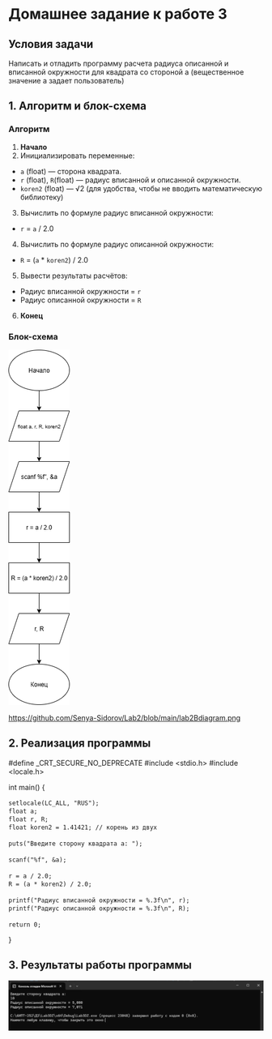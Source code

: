 # Домашнее задание к работе 3
## Условия задачи
Написать и отладить программу расчета радиуса описанной и вписанной окружности для квадрата со стороной a (вещественное значение a задает пользователь)

## 1. Алгоритм и блок-схема

### Алгоритм
1. **Начало**
2. Инициализировать переменные:
- `a` (float) — сторона квадрата.
- `r` (float), `R`(float) — радиус вписанной и описанной окружности.
- `koren2` (float) — √2 (для удобства, чтобы не вводить математическую библиотеку)
3. Вычислить по формуле радиус вписанной окружности:
- `r` = `a` / 2.0
4. Вычислить по формуле радиус описанной окружности:
- `R` = (`a` * `koren2`) / 2.0
5. Вывести результаты расчётов:
- Радиус вписанной окружности = `r`
- Радиус описанной окружности = `R`
6. **Конец**
  
### Блок-схема
![Блок-схема алгоритма](Lab3diagram.png)

https://github.com/Senya-Sidorov/Lab2/blob/main/lab2Bdiagram.png

## 2. Реализация программы

#define _CRT_SECURE_NO_DEPRECATE 
#include <stdio.h> 
#include <locale.h> 

int main()
{

	setlocale(LC_ALL, "RUS");
	float a;
	float r, R;
	float koren2 = 1.41421; // корень из двух

	puts("Введите сторону квадрата a: ");

	scanf("%f", &a);

	r = a / 2.0;
	R = (a * koren2) / 2.0;

	printf("Радиус вписанной окружности = %.3f\n", r);
	printf("Радиус описанной окружности = %.3f\n", R);

	return 0;
}

## 3. Результаты работы программы

![result](Lab3DZresult.png)


